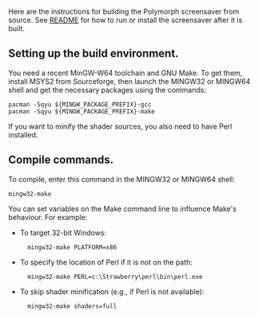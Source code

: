 Here are the instructions for building the Polymorph screensaver from source.
See [README](README.md) for how to run or install the screensaver after it is
built.

## Setting up the build environment.

You need a recent MinGW-W64 toolchain and GNU Make. To get them, install MSYS2
from Sourceforge, then launch the MINGW32 or MINGW64 shell and get the necessary
packages using the commands:

    pacman -Sqyu ${MINGW_PACKAGE_PREFIX}-gcc
    pacman -Sqyu ${MINGW_PACKAGE_PREFIX}-make

If you want to minify the shader sources, you also need to have Perl installed.

## Compile commands.

To compile, enter this command in the MINGW32 or MINGW64 shell:

    mingw32-make

You can set variables on the Make command line to influence Make's behaviour.
For example:

* To target 32-bit Windows:

        mingw32-make PLATFORM=x86

* To specify the location of Perl if it is not on the path:

        mingw32-make PERL=c:\Strawberry\perl\bin\perl.exe

* To skip shader minification (e.g., if Perl is not available):

        mingw32-make shaders=full

